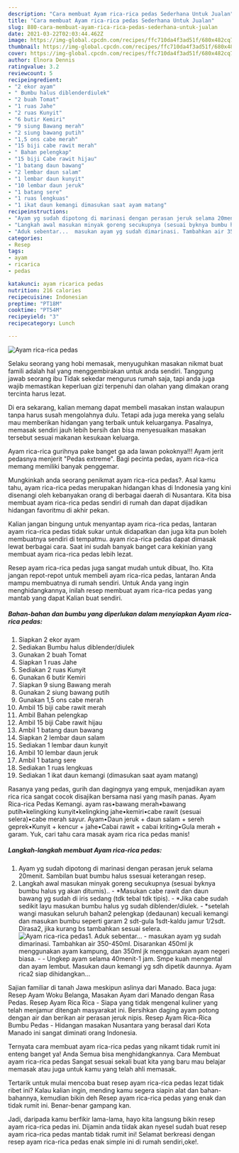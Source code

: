 ```yaml
---
description: "Cara membuat Ayam rica-rica pedas Sederhana Untuk Jualan"
title: "Cara membuat Ayam rica-rica pedas Sederhana Untuk Jualan"
slug: 880-cara-membuat-ayam-rica-rica-pedas-sederhana-untuk-jualan
date: 2021-03-22T02:03:44.462Z
image: https://img-global.cpcdn.com/recipes/ffc710da4f3ad51f/680x482cq70/ayam-rica-rica-pedas-foto-resep-utama.jpg
thumbnail: https://img-global.cpcdn.com/recipes/ffc710da4f3ad51f/680x482cq70/ayam-rica-rica-pedas-foto-resep-utama.jpg
cover: https://img-global.cpcdn.com/recipes/ffc710da4f3ad51f/680x482cq70/ayam-rica-rica-pedas-foto-resep-utama.jpg
author: Elnora Dennis
ratingvalue: 3.2
reviewcount: 5
recipeingredient:
- "2 ekor ayam"
- " Bumbu halus diblenderdiulek"
- "2 buah Tomat"
- "1 ruas Jahe"
- "2 ruas Kunyit"
- "6 butir Kemiri"
- "9 siung Bawang merah"
- "2 siung bawang putih"
- "1,5 ons cabe merah"
- "15 biji cabe rawit merah"
- " Bahan pelengkap"
- "15 biji Cabe rawit hijau"
- "1 batang daun bawang"
- "2 lembar daun salam"
- "1 lembar daun kunyit"
- "10 lembar daun jeruk"
- "1 batang sere"
- "1 ruas lengkuas"
- "1 ikat daun kemangi dimasukan saat ayam matang"
recipeinstructions:
- "Ayam yg sudah dipotong di marinasi dengan perasan jeruk selama 20menit. Sambilan buat bumbu halus ssesuai keterangan resep."
- "Langkah awal masukan minyak goreng secukupnya (sesuai byknya bumbu halus yg akan ditumis).. *Masukan cabe rawit dan daun bawang yg sudah di iris sedang (tdk tebal tdk tipis).  *Jika cabe sudah sedikit layu masukan bumbu halus yg sudah diblender/diulek. *setelah wangi masukan seluruh bahan2 pelengkap (dedaunan) kecuali kemangi dan masukan bumbu seperti garam 2 sdt-gula 1sdt-kaldu jamur 1/2sdt. Dirasa2, jika kurang bs tambahkan sesuai selera."
- "Aduk sebentar...  masukan ayam yg sudah dimarinasi. Tambahkan air 350-450ml. Disarankan 450ml jk menggunakan ayam kampung, dan 350ml jk menggunakan ayam negeri biasa.   Ungkep ayam selama 40menit-1 jam. Smpe kuah mengental dan ayam lembut. Masukan daun kemangi yg sdh dipetik daunnya. Ayam rica2 siap dihidangkan..."
categories:
- Resep
tags:
- ayam
- ricarica
- pedas

katakunci: ayam ricarica pedas 
nutrition: 216 calories
recipecuisine: Indonesian
preptime: "PT18M"
cooktime: "PT54M"
recipeyield: "3"
recipecategory: Lunch

---
```



![Ayam rica-rica pedas](https://img-global.cpcdn.com/recipes/ffc710da4f3ad51f/680x482cq70/ayam-rica-rica-pedas-foto-resep-utama.jpg)

Selaku seorang yang hobi memasak, menyuguhkan masakan nikmat buat famili adalah hal yang menggembirakan untuk anda sendiri. Tanggung jawab seorang ibu Tidak sekedar mengurus rumah saja, tapi anda juga wajib memastikan keperluan gizi terpenuhi dan olahan yang dimakan orang tercinta harus lezat.

Di era  sekarang, kalian memang dapat membeli masakan instan walaupun tanpa harus susah mengolahnya dulu. Tetapi ada juga mereka yang selalu mau memberikan hidangan yang terbaik untuk keluarganya. Pasalnya, memasak sendiri jauh lebih bersih dan bisa menyesuaikan masakan tersebut sesuai makanan kesukaan keluarga. 

Ayam rica-rica gurihnya pake banget ga ada lawan pokoknya!!! Ayam jerit pedasnya menjerit &#34;Pedas extreme&#34;. Bagi pecinta pedas, ayam rica-rica memang memiliki banyak penggemar.

Mungkinkah anda seorang penikmat ayam rica-rica pedas?. Asal kamu tahu, ayam rica-rica pedas merupakan hidangan khas di Indonesia yang kini disenangi oleh kebanyakan orang di berbagai daerah di Nusantara. Kita bisa membuat ayam rica-rica pedas sendiri di rumah dan dapat dijadikan hidangan favoritmu di akhir pekan.

Kalian jangan bingung untuk menyantap ayam rica-rica pedas, lantaran ayam rica-rica pedas tidak sukar untuk didapatkan dan juga kita pun boleh membuatnya sendiri di tempatmu. ayam rica-rica pedas dapat dimasak lewat berbagai cara. Saat ini sudah banyak banget cara kekinian yang membuat ayam rica-rica pedas lebih lezat.

Resep ayam rica-rica pedas juga sangat mudah untuk dibuat, lho. Kita jangan repot-repot untuk membeli ayam rica-rica pedas, lantaran Anda mampu membuatnya di rumah sendiri. Untuk Anda yang ingin menghidangkannya, inilah resep membuat ayam rica-rica pedas yang mantab yang dapat Kalian buat sendiri.

<!--inarticleads1-->

##### Bahan-bahan dan bumbu yang diperlukan dalam menyiapkan Ayam rica-rica pedas:

1. Siapkan 2 ekor ayam
1. Sediakan  Bumbu halus diblender/diulek
1. Gunakan 2 buah Tomat
1. Siapkan 1 ruas Jahe
1. Sediakan 2 ruas Kunyit
1. Gunakan 6 butir Kemiri
1. Siapkan 9 siung Bawang merah
1. Gunakan 2 siung bawang putih
1. Gunakan 1,5 ons cabe merah
1. Ambil 15 biji cabe rawit merah
1. Ambil  Bahan pelengkap
1. Ambil 15 biji Cabe rawit hijau
1. Ambil 1 batang daun bawang
1. Siapkan 2 lembar daun salam
1. Sediakan 1 lembar daun kunyit
1. Ambil 10 lembar daun jeruk
1. Ambil 1 batang sere
1. Sediakan 1 ruas lengkuas
1. Sediakan 1 ikat daun kemangi (dimasukan saat ayam matang)


Rasanya yang pedas, gurih dan dagingnya yang empuk, menjadikan ayam rica rica sangat cocok disajikan bersama nasi yang masih panas. Ayam Rica-rica Pedas Kemangi. ayam ras•bawang merah•bawang putih•kelingking kunyit•kelingking jahe•kemiri•cabe rawit (sesuai selera)•cabe merah sayur. Ayam•Daun jeruk + daun salam + sereh geprek•Kunyit + kencur + jahe•Cabai rawit + cabai kriting•Gula merah + garam. Yuk, cari tahu cara masak ayam rica rica pedas manis! 

<!--inarticleads2-->

##### Langkah-langkah membuat Ayam rica-rica pedas:

1. Ayam yg sudah dipotong di marinasi dengan perasan jeruk selama 20menit. Sambilan buat bumbu halus ssesuai keterangan resep.
1. Langkah awal masukan minyak goreng secukupnya (sesuai byknya bumbu halus yg akan ditumis).. - *Masukan cabe rawit dan daun bawang yg sudah di iris sedang (tdk tebal tdk tipis).  - *Jika cabe sudah sedikit layu masukan bumbu halus yg sudah diblender/diulek. - *setelah wangi masukan seluruh bahan2 pelengkap (dedaunan) kecuali kemangi dan masukan bumbu seperti garam 2 sdt-gula 1sdt-kaldu jamur 1/2sdt. Dirasa2, jika kurang bs tambahkan sesuai selera.
<img src="//assets-global.cpcdn.com/assets/icons/button_play-2c75c40dde080a61004c1f40b05d8f140eaff45d7e9e6481dc71c63d2e7c4909.png" alt="Ayam rica-rica pedas">1. Aduk sebentar...  - masukan ayam yg sudah dimarinasi. Tambahkan air 350-450ml. Disarankan 450ml jk menggunakan ayam kampung, dan 350ml jk menggunakan ayam negeri biasa.  -  - Ungkep ayam selama 40menit-1 jam. Smpe kuah mengental dan ayam lembut. Masukan daun kemangi yg sdh dipetik daunnya. Ayam rica2 siap dihidangkan...


Sajian familiar di tanah Jawa meskipun aslinya dari Manado. Baca juga: Resep Ayam Woku Belanga, Masakan Ayam dari Manado dengan Rasa Pedas. Resep Ayam Rica Rica - Siapa yang tidak mengenal kuliner yang telah menjamur ditengah masyarakat ini. Bersihkan daging ayam potong dengan air dan berikan air perasan jeruk nipis. Resep Ayam Rica-Rica Bumbu Pedas - Hidangan masakan Nusantara yang berasal dari Kota Manado ini sangat diminati orang Indonesia. 

Ternyata cara membuat ayam rica-rica pedas yang nikamt tidak rumit ini enteng banget ya! Anda Semua bisa menghidangkannya. Cara Membuat ayam rica-rica pedas Sangat sesuai sekali buat kita yang baru mau belajar memasak atau juga untuk kamu yang telah ahli memasak.

Tertarik untuk mulai mencoba buat resep ayam rica-rica pedas lezat tidak ribet ini? Kalau kalian ingin, mending kamu segera siapin alat dan bahan-bahannya, kemudian bikin deh Resep ayam rica-rica pedas yang enak dan tidak rumit ini. Benar-benar gampang kan. 

Jadi, daripada kamu berfikir lama-lama, hayo kita langsung bikin resep ayam rica-rica pedas ini. Dijamin anda tiidak akan nyesel sudah buat resep ayam rica-rica pedas mantab tidak rumit ini! Selamat berkreasi dengan resep ayam rica-rica pedas enak simple ini di rumah sendiri,oke!.

